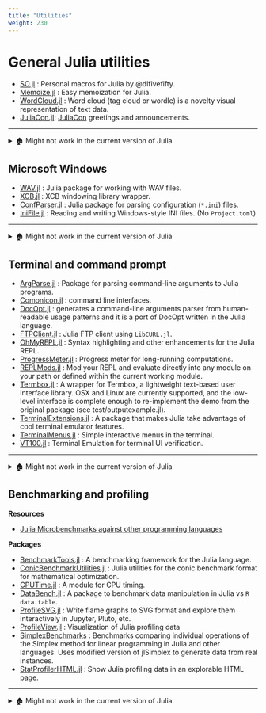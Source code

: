 ```yaml
---
title: "Utilities"
weight: 230
---
```


# General Julia utilities

- [SO.jl](https://github.com/dlfivefifty/SO.jl) : Personal macros for Julia by @dlfivefifty.
- [Memoize.jl](https://github.com/JuliaCollections/Memoize.jl) : Easy memoization for Julia.
- [WordCloud.jl](https://github.com/guo-yong-zhi/WordCloud.jl) : Word cloud (tag cloud or wordle) is a novelty visual representation of text data.
- [JuliaCon.jl](https://github.com/JuliaCon/JuliaCon.jl): [JuliaCon](https://juliacon.org/) greetings and announcements.

---

<details> <summary>🏚️ Might not work in the current version of Julia</summary>

- 🏚️ [Events.jl](https://github.com/SimonDanisch/Events.jl) : Simple Event system.
- 🏚️ [Graze.jl](https://github.com/iamed2/Graze.jl) : A feed reader.
- 🏚️ [Humanize.jl](https://github.com/IainNZ/Humanize.jl) : Humanize numbers, based on the Python package [humanize](https://github.com/jmoiron/humanize) by @jmoiron. (No `Project.toml`)
- 🏚️ [Osmosis.jl](https://github.com/SimonDanisch/Osmosis.jl) : Chat client for Julia.
- 🏚️ [Utils.jl](https://github.com/SimonDanisch/Utils.jl) : Some utility functions by @SimonDanisch.

</details>

## Microsoft Windows

- [WAV.jl](https://github.com/dancasimiro/WAV.jl) : Julia package for working with WAV files.
- [XCB.jl](https://github.com/JuliaGL/XCB.jl) : XCB windowing library wrapper.
- [ConfParser.jl](https://github.com/JuliaIO/ConfParser.jl) : Julia package for parsing configuration (`*.ini`) files.
- [IniFile.jl](https://github.com/JuliaIO/IniFile.jl) : Reading and writing Windows-style INI files. (No `Project.toml`)

---

<details> <summary>🏚️ Might not work in the current version of Julia</summary>

- 🏚️ [COMCall.jl](https://github.com/ihnorton/COMCall.jl) : COM Interface for Julia.
- 🏚️ [IUP.jl](https://github.com/joa-quim/IUP.jl) : Julia interface to IUP windowing toolkit.
- 🏚️ [RawFile.jl](https://github.com/tknopp/RawFile.jl) (No `Project.toml`)
- 🏚️ [Win32GUIDemo.jl](https://github.com/ihnorton/Win32GUIDemo.jl) : Call the Windows API with these Win32 GUI examples.
- 🏚️ [Wine.jl](https://github.com/Keno/Wine.jl) : Sniffing the wineserver protocol for fun and profit.
- 🏚️ [WinReg.jl](https://github.com/simonbyrne/WinReg.jl) :  Windows Registry interface for Julia. (No `Project.toml`)
- 🏚️ [WinUser.jl](https://github.com/JuliaGL/WinUser.jl) : wrapper for windows native windowing functions.

</details>

## Terminal and command prompt

- [ArgParse.jl](https://github.com/carlobaldassi/ArgParse.jl) : Package for parsing command-line arguments to Julia programs.
- [Comonicon.jl](https://github.com/Roger-luo/Comonicon.jl) : command line interfaces.
- [DocOpt.jl](https://github.com/docopt/DocOpt.jl) : generates a command-line arguments parser from human-readable usage patterns and it is a port of DocOpt written in the Julia language.
- [FTPClient.jl](https://github.com/invenia/FTPClient.jl) : Julia FTP client using `LibCURL.jl`.
- [OhMyREPL.jl](https://github.com/KristofferC/OhMyREPL.jl) : Syntax highlighting and other enhancements for the Julia REPL.
- [ProgressMeter.jl](https://github.com/timholy/ProgressMeter.jl) : Progress meter for long-running computations.
- [REPLMods.jl](https://github.com/spencerlyon2/REPLMods.jl) : Mod your REPL and evaluate directly into any module on your path or defined within the current working module.
- [Termbox.jl](https://github.com/jgoldfar/Termbox.jl) : A wrapper for Termbox, a lightweight text-based user interface library. OSX and Linux are currently supported, and the low-level interface is complete enough to re-implement the demo from the original package (see test/outputexample.jl).
- [TerminalExtensions.jl](https://github.com/Keno/TerminalExtensions.jl) : A package that makes Julia take advantage of cool terminal emulator features.
- [TerminalMenus.jl](https://github.com/nick-paul/TerminalMenus.jl) : Simple interactive menus in the terminal.
- [VT100.jl](https://github.com/Keno/VT100.jl) : Terminal Emulation for terminal UI verification.

---

<details> <summary>🏚️ Might not work in the current version of Julia</summary>

- 🏚️ [AnsiColor.jl](https://github.com/Aerlinger/AnsiColor.jl) : Support for ANSI colored strings in Julia. Supported in REPL/Shell environment for both Unix and Mac.
- 🏚️ [CLI.jl](https://github.com/Roger-luo/CLI.jl) : A library for automatically generating command line interfaces from absolutely Julia object, inspired by `python-fire`.
- 🏚️ [GMT-julia-headers](https://github.com/meggart/GMT-julia-headers)
- 🏚️ [LineEdit.jl](https://github.com/Keno/LineEdit.jl) : Julia readline-like library.
- 🏚️ [MetaTools.jl](https://github.com/burrowsa/MetaTools.jl) : Handy MetaProgramming whatnots for Julia.
- 🏚️ [NCurses.jl](https://github.com/Keno/NCurses.jl) : NCurses bindings for Julia.
- 🏚️ [REPL.jl](https://github.com/Keno/REPL.jl) : Pure-julia REPL implementation.
- 🏚️ [REPLCompletions.jl](https://github.com/Keno/REPLCompletions.jl) : Tab completions for your Julia REPL.
- 🏚️ [SaveREPL.jl](https://github.com/sjkelly/SaveREPL.jl) : A package for saving entries in the Jula REPL.
- 🏚️ [TerminalUI.jl](https://github.com/Keno/TerminalUI.jl) : Terminal User Interface.
- 🏚️ [TermWin.jl](https://github.com/tonyhffong/TermWin.jl) : NCurses based GUI helper and data navigators.
- 🏚️ [toolbox.jl](https://github.com/natj/toolbox.jl) : Small tools and snippets used by @natj with julia.

</details>

## Benchmarking and profiling

**Resources**

- [Julia Microbenchmarks against other programming languages](https://julialang.org/benchmarks/)

**Packages**

- [BenchmarkTools.jl](https://github.com/JuliaCI/BenchmarkTools.jl) : A benchmarking framework for the Julia language.
- [ConicBenchmarkUtilities.jl](https://github.com/JuliaOpt/ConicBenchmarkUtilities.jl) : Julia utilities for the conic benchmark format for mathematical optimization.
- [CPUTime.jl](https://github.com/schmrlng/CPUTime.jl) : A module for CPU timing.
- [DataBench.jl](https://github.com/xiaodaigh/DataBench.jl) : A package to benchmark data manipulation in Julia vs `R data.table`.
- [ProfileSVG.jl](https://github.com/kimikage/ProfileSVG.jl) : Write flame graphs to SVG format and explore them interactively in Jupyter, Pluto, etc.
- [ProfileView.jl](https://github.com/timholy/ProfileView.jl) : Visualization of Julia profiling data
- [SimplexBenchmarks](https://github.com/mlubin/SimplexBenchmarks) : Benchmarks comparing individual operations of the Simplex method for linear programming in Julia and other languages. Uses modified version of jlSimplex to generate data from real instances.
- [StatProfilerHTML.jl](https://github.com/tkluck/StatProfilerHTML.jl) : Show Julia profiling data in an explorable HTML page.

---

<details> <summary>🏚️ Might not work in the current version of Julia</summary>

- 🏚️ [Benchmark.jl](https://github.com/johnmyleswhite/Benchmark.jl) : A package for computing simple benchmarks, comparing functions and packages.
- 🏚️ [BenchmarkLite.jl](https://github.com/lindahua/BenchmarkLite.jl) : A lightweight Julia package for simple performance benchmark.
- 🏚️ [Benchmarks.jl](https://github.com/johnmyleswhite/Benchmarks.jl) : A new benchmarking library for Julia.
- 🏚️ [Criterion.jl](https://github.com/jakebolewski/Criterion.jl) : A port of the Haskell's Criterion and Clojure's Criterium library to Julia, that runs benchmarks, analyzing the results using various statistical techniques.
- 🏚️ [IACA.jl](https://github.com/carnaval/IACA.jl) : A wrapper around intel's arch code analyzer for Julia.
- 🏚️ [IProfile](https://github.com/timholy/IProfile.jl) : Replaced by profile in Julia base.
- 🏚️ [ISPC.jl](https://github.com/damiendr/ISPC.jl) : Tools to work with [ISPC](https://ispc.github.io/) in Julia.
- 🏚️ [julia_qsortbenchmarks](https://github.com/illerucis/julia_qsortbenchmarks) :  Suggested improvements to Julia's Quicksort implementation.
- 🏚️ [JuliaBenchmarks](https://github.com/kapiliitr/JuliaBenchmarks) : Porting HPC Challenge benchmarks to Julia.
- 🏚️ [Perftests.jl](https://github.com/staticfloat/Perftests.jl) : Base perftests for Julia.
- 🏚️ [SortPerf.jl](https://github.com/kmsquire/SortPerf.jl) : Julia module to test the performance of sorting algorithms.
- 🏚️ [USERTime.jl](https://github.com/christianpeel/USERTime.jl) : A Julia package for measuring elapsed user time.

</details>
